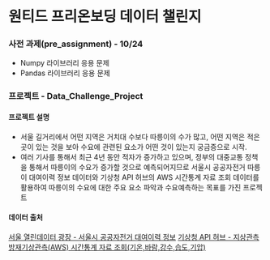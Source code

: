 # 원티드 프리온보딩 데이터 챌린지

### 사전 과제(pre_assignment) - 10/24
- Numpy 라이브러리 응용 문제
- Pandas 라이브러리 응용 문제
### 프로젝트 - Data_Challenge_Project

#### 프로젝트 설명
- 서울 길거리에서 어떤 지역은 거치대 수보다 따릉이의 수가 많고, 어떤 지역은 적은 곳이 있는 것을 보아 수요에 관련된 요소가 어떤 것이 있는지 궁금증으로 시작.
- 여러 기사를 통해서 최근 4년 동안 적자가 증가하고 있으며, 정부의 대중교통 정책을 통해서 따릉이의 수요가 증가할 것으로 예측되어지므로 서울시 공공자전거 따릉이 대여이력 정보 데이터와 기상청 API 허브의 AWS 시간통계 자료 조회 데이터를 활용하여 따릉이의 수요에 대한 주요 요소 파악과 수요예측하는 목표를 가진 프로젝트
#### 데이터 출처
[서울 열린데이터 광장 - 서울시 공공자전거 대여이력 정보](https://data.seoul.go.kr/dataList/OA-15182/F/1/datasetView.do)
[기상청 API 허브 - 지상관측 방재기상관측(AWS) 시간통계 자료 조회(기온,바람,강수,습도,기압)](https://apihub.kma.go.kr)
